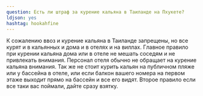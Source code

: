 ```yaml
---
question: Есть ли штраф за курение кальяна в Таиланде на Пхукете?
ldjson: yes
hashtag: hookahfine
---
```


К сожалению ввоз и курение кальяна в Таиланде запрещены, но все курят и в кальянных и дома и в отелях и на виллах. Главное правило при курении кальяна дома или в отеле не мешать соседям и не привлекать внимания. Персонал отеля обычно не обращает на курение кальяна внимания. Так же не стоит курить кальян на публичном пляже или у бассейна в отеле, или если балкон вашего номера на первом этаже выходит прямо на бассейн и все его видят. Второе правило если все таки вас поймали, дайте сразу взятку.
